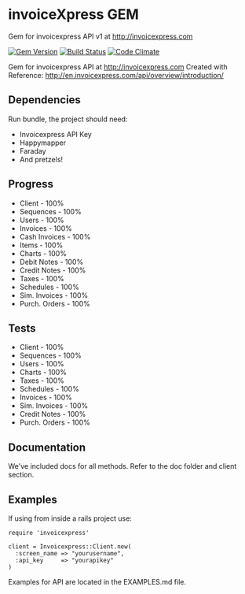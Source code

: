 # invoiceXpress GEM

Gem for invoicexpress API v1 at http://invoicexpress.com

[![Gem Version](https://badge.fury.io/rb/invoicexpress.svg)](http://badge.fury.io/rb/invoicexpress) [![Build Status](https://travis-ci.org/weareswat/invoicexpress-gem.svg)](https://travis-ci.org/weareswat/invoicexpress-gem) [![Code Climate](https://codeclimate.com/github/weareswat/invoicexpress-gem/badges/gpa.svg)](https://codeclimate.com/github/weareswat/invoicexpress-gem)

Gem for invoicexpress API at http://invoicexpress.com
Created with Reference: http://en.invoicexpress.com/api/overview/introduction/

## Dependencies

Run bundle, the project should need:
* Invoicexpress API Key
* Happymapper
* Faraday
* And pretzels!

## Progress

* Client        - 100%
* Sequences     - 100%
* Users         - 100%
* Invoices      - 100%
* Cash Invoices - 100%
* Items         - 100%
* Charts        - 100%
* Debit Notes   - 100%
* Credit Notes  - 100%
* Taxes         - 100%
* Schedules     - 100%
* Sim. Invoices - 100%
* Purch. Orders - 100%

## Tests

* Client        - 100%
* Sequences     - 100%
* Users         - 100%
* Charts        - 100%
* Taxes         - 100%
* Schedules     - 100%
* Invoices      - 100%
* Sim. Invoices - 100%
* Credit Notes  - 100%
* Purch. Orders - 100%
 
## Documentation

We've included docs for all methods. Refer to the doc folder and client section.

## Examples

If using from inside a rails project use:

    require 'invoicexpress'
 
    client = Invoicexpress::Client.new(
      :screen_name => "yourusername",
      :api_key     => "yourapikey"
    )

Examples for API are located in the EXAMPLES.md file.

